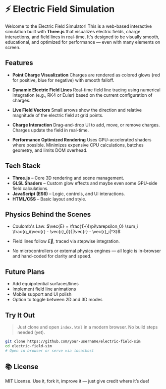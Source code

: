 # ⚡ Electric Field Simulation

Welcome to the Electric Field Simulator! This is a web-based interactive simulation built with **Three.js** that visualizes electric fields, charge interactions, and field lines in real-time. It's designed to be visually smooth, educational, and optimized for performance — even with many elements on screen.

## Features

* **Point Charge Visualization**
  Charges are rendered as colored glows (red for positive, blue for negative) with smooth falloff.

*  **Dynamic Electric Field Lines**
  Real-time field line tracing using numerical integration (e.g., RK4 or Euler) based on the current configuration of charges.

*  **Live Field Vectors**
  Small arrows show the direction and relative magnitude of the electric field at grid points.

*  **Charge Interaction**
  Drag-and-drop UI to add, move, or remove charges. Charges update the field in real-time.

*  **Performance Optimized Rendering**
  Uses GPU-accelerated shaders where possible. Minimizes expensive CPU calculations, batches geometry, and limits DOM overhead.

##  Tech Stack

* **Three.js** – Core 3D rendering and scene management.
* **GLSL Shaders** – Custom glow effects and maybe even some GPU-side field calculations.
* **JavaScript (ES6)** – Logic, controls, and UI interactions.
* **HTML/CSS** – Basic layout and style.

##  Physics Behind the Scenes

* Coulomb's Law:
  $\vec{E} = \frac{1}{4\pi\varepsilon_0} \sum_i \frac{q_i(\vec{r} - \vec{r}_i)}{|\vec{r} - \vec{r}_i|^3}$

* Field lines follow $\vec{E}$, traced via stepwise integration.

* No microcontrollers or external physics engines — all logic is in-browser and hand-coded for clarity and speed.

##  Future Plans

* Add equipotential surfaces/lines
* Implement field line animations
* Mobile support and UI polish
* Option to toggle between 2D and 3D modes

##  Try It Out

> Just clone and open `index.html` in a modern browser. No build steps needed (yet).

```bash
git clone https://github.com/your-username/electric-field-sim
cd electric-field-sim
# Open in browser or serve via localhost
```

## 📚 License

MIT License. Use it, fork it, improve it — just give credit where it’s due!
